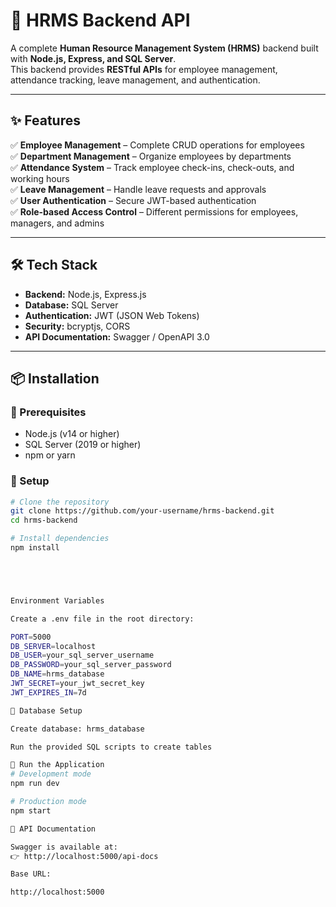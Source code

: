 # 🏢 HRMS Backend API

A complete **Human Resource Management System (HRMS)** backend built with **Node.js, Express, and SQL Server**.  
This backend provides **RESTful APIs** for employee management, attendance tracking, leave management, and authentication.

---

## ✨ Features

✅ **Employee Management** – Complete CRUD operations for employees  
✅ **Department Management** – Organize employees by departments  
✅ **Attendance System** – Track employee check-ins, check-outs, and working hours  
✅ **Leave Management** – Handle leave requests and approvals  
✅ **User Authentication** – Secure JWT-based authentication  
✅ **Role-based Access Control** – Different permissions for employees, managers, and admins  

---

## 🛠️ Tech Stack

- **Backend:** Node.js, Express.js  
- **Database:** SQL Server  
- **Authentication:** JWT (JSON Web Tokens)  
- **Security:** bcryptjs, CORS  
- **API Documentation:** Swagger / OpenAPI 3.0  

---

## 📦 Installation

### 🔹 Prerequisites
- Node.js (v14 or higher)  
- SQL Server (2019 or higher)  
- npm or yarn  

### 🔹 Setup
```bash
# Clone the repository
git clone https://github.com/your-username/hrms-backend.git
cd hrms-backend

# Install dependencies
npm install





Environment Variables

Create a .env file in the root directory:

PORT=5000
DB_SERVER=localhost
DB_USER=your_sql_server_username
DB_PASSWORD=your_sql_server_password
DB_NAME=hrms_database
JWT_SECRET=your_jwt_secret_key
JWT_EXPIRES_IN=7d

🔹 Database Setup

Create database: hrms_database

Run the provided SQL scripts to create tables

🔹 Run the Application
# Development mode
npm run dev

# Production mode
npm start

📖 API Documentation

Swagger is available at:
👉 http://localhost:5000/api-docs

Base URL:

http://localhost:5000

